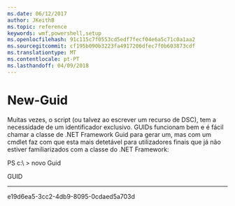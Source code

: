 ```yaml
---
ms.date: 06/12/2017
author: JKeithB
ms.topic: reference
keywords: wmf,powershell,setup
ms.openlocfilehash: 91c115c7f0553cd5edf7fecf04e6a5c71c0a1aa2
ms.sourcegitcommit: cf195b090b3223fa4917206dfec7f0b603873cdf
ms.translationtype: MT
ms.contentlocale: pt-PT
ms.lasthandoff: 04/09/2018
---
```

# <a name="new-guid"></a>New-Guid
Muitas vezes, o script (ou talvez ao escrever um recurso de DSC), tem a necessidade de um identificador exclusivo. GUIDs funcionam bem e é fácil chamar a classe de .NET Framework Guid para gerar um, mas com um cmdlet faz com que esta mais detetável para utilizadores finais que já não estiver familiarizados com a classe do .NET Framework:

PS c:\\ &gt; novo Guid

GUID

----

e19d6ea5-3cc2-4db9-8095-0cdaed5a703d